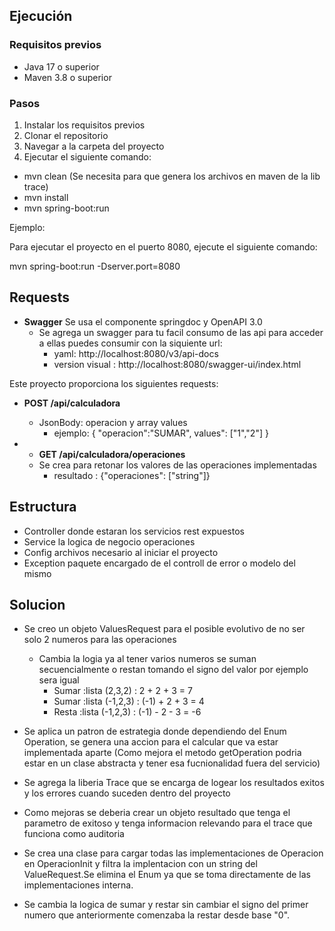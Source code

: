 ## Ejecución

### Requisitos previos

* Java 17 o superior
* Maven 3.8 o superior

### Pasos

1. Instalar los requisitos previos
2. Clonar el repositorio
3. Navegar a la carpeta del proyecto
4. Ejecutar el siguiente comando:
* mvn clean (Se necesita para que genera los archivos en maven de la lib trace)
* mvn install
* mvn spring-boot:run


Ejemplo:

Para ejecutar el proyecto en el puerto 8080, ejecute el siguiente comando:

mvn spring-boot:run -Dserver.port=8080

## Requests
* **Swagger** 
  Se usa el componente springdoc y OpenAPI 3.0
  * Se agrega un swagger para tu facil consumo de las api para acceder a ellas puedes consumir con la siquiente url:
    * yaml: http://localhost:8080/v3/api-docs
    * version visual : http://localhost:8080/swagger-ui/index.html

Este proyecto proporciona los siguientes requests:

* **POST /api/calculadora**
 
  * JsonBody: operacion y array values
    * ejemplo: { "operacion":"SUMAR", values": ["1","2"] }
    
* * **GET /api/calculadora/operaciones**
  * Se crea para retonar los valores de las operaciones implementadas
    * resultado : {"operaciones": ["string"]}

## Estructura
* Controller donde estaran los servicios rest expuestos
* Service la logica de negocio operaciones
* Config archivos necesario al iniciar el proyecto
* Exception paquete encargado de el controll de error o modelo del mismo

## Solucion
* Se creo un objeto ValuesRequest para el posible evolutivo de no ser solo 2 numeros para las operaciones
  * Cambia la logia ya al tener varios numeros se suman secuencialmente o restan tomando el signo del valor por ejemplo  sera igual 
    * Sumar :lista (2,3,2) : 2 + 2 + 3 = 7 
    * Sumar :lista (-1,2,3) : (-1) + 2 + 3 = 4
    * Resta :lista (-1,2,3) : (-1) - 2 - 3 = -6 
* Se aplica un patron de estrategia donde dependiendo del Enum Operation, se genera una accion para el calcular que 
va estar implementada aparte (Como mejora el metodo getOperation podria estar en un clase abstracta y tener esa fucnionalidad fuera del servicio)

* Se agrega la liberia Trace que se encarga de logear los resultados exitos y los errores cuando suceden dentro del proyecto
 * Como mejoras se deberia crear un objeto resultado que tenga el parametro de exitoso y tenga informacion relevando para el trace que funciona como auditoria

* Se crea una clase para cargar todas las implementaciones de Operacion en OperacionInit y filtra la implentacion con un string del ValueRequest.Se elimina el Enum ya que se toma directamente de las implementaciones interna.

* Se cambia la logica de sumar y restar sin cambiar el signo del primer numero que anteriormente comenzaba la restar desde base "0".
